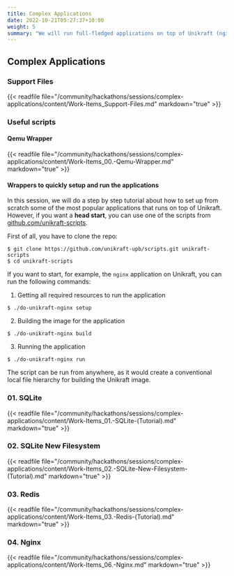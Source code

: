 ```yaml
---
title: Complex Applications
date: 2022-10-21T05:27:37+10:00
weight: 5
summary: "We will run full-fledged applications on top of Unikraft (nginx, redis, sqlite). Expected time: 75min."
---
```


## Complex Applications

### Support Files

{{< readfile file="/community/hackathons/sessions/complex-applications/content/Work-Items_Support-Files.md" markdown="true" >}}

### Useful scripts

#### Qemu Wrapper

{{< readfile file="/community/hackathons/sessions/complex-applications/content/Work-Items_00.-Qemu-Wrapper.md" markdown="true" >}}

#### Wrappers to quickly setup and run the applications

In this session, we will do a step by step tutorial about how to set up from scratch some of the most popular applications that runs on top of Unikraft.
However, if you  want a **head start**, you can use one of the scripts from [github.com/unikraft-scripts](https://github.com/unikraft-upb/scripts).

First of all, you have to clone the repo:

```
$ git clone https://github.com/unikraft-upb/scripts.git unikraft-scripts
$ cd unikraft-scripts
```

If you want to start, for example,  the `nginx` application on Unikraft, you can run the following commands:

1. Getting all required resources to run the application

```
$ ./do-unikraft-nginx setup
```

2. Building the image for the application

```
$ ./do-unikraft-nginx build
```

3. Running the application

```
$ ./do-unikraft-nginx run
```

The script can be run from anywhere, as it would create a conventional local file hierarchy for building the Unikraft image.

### 01. SQLite

{{< readfile file="/community/hackathons/sessions/complex-applications/content/Work-Items_01.-SQLite-(Tutorial).md" markdown="true" >}}

### 02. SQLite New Filesystem

{{< readfile file="/community/hackathons/sessions/complex-applications/content/Work-Items_02.-SQLite-New-Filesystem-(Tutorial).md" markdown="true" >}}

### 03. Redis

{{< readfile file="/community/hackathons/sessions/complex-applications/content/Work-Items_03.-Redis-(Tutorial).md" markdown="true" >}}

### 04. Nginx

{{< readfile file="/community/hackathons/sessions/complex-applications/content/Work-Items_06.-Nginx.md" markdown="true" >}}
